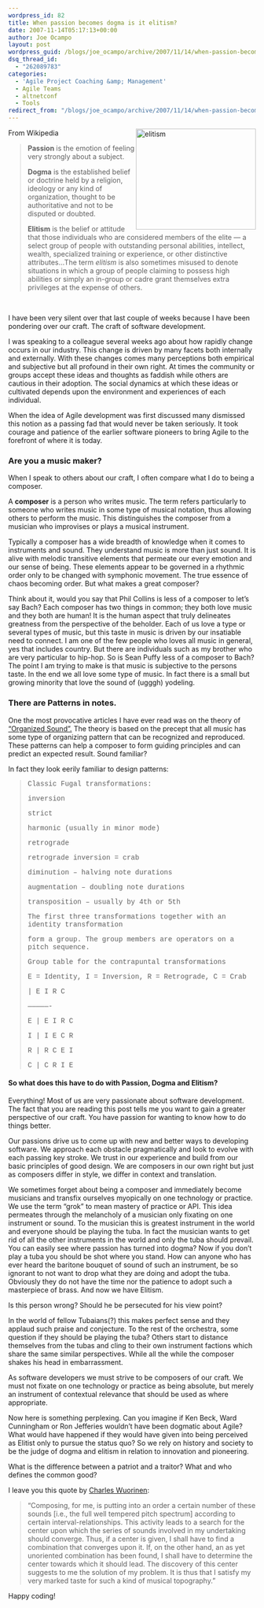 ```yaml
---
wordpress_id: 82
title: When passion becomes dogma is it elitism?
date: 2007-11-14T05:17:13+00:00
author: Joe Ocampo
layout: post
wordpress_guid: /blogs/joe_ocampo/archive/2007/11/14/when-passion-becomes-dogma-is-it-elitism.aspx
dsq_thread_id:
  - "262089783"
categories:
  - 'Agile Project Coaching &amp; Management'
  - Agile Teams
  - altnetconf
  - Tools
redirect_from: "/blogs/joe_ocampo/archive/2007/11/14/when-passion-becomes-dogma-is-it-elitism.aspx/"
---
```

From Wikipedia[<img style="border-right: 0px;border-top: 0px;border-left: 0px;border-bottom: 0px" height="205" alt="elitism" src="http://lostechies.com/content/joeocampo/uploads/2011/03Whenpassionbecomesdogmaisitelitism_149BC/elitism_thumb.jpg" width="244" align="right" border="0" />](http://lostechies.com/content/joeocampo/uploads/2011/03Whenpassionbecomesdogmaisitelitism_149BC/elitism_2.jpg) 

> **Passion** is the emotion of feeling very strongly about a subject. 
> 
> **Dogma** is the established belief or doctrine held by a religion, ideology or any kind of organization, thought to be authoritative and not to be disputed or doubted. 
> 
> **Elitism** is the belief or attitude that those individuals who are considered members of the elite — a select group of people with outstanding personal abilities, intellect, wealth, specialized training or experience, or other distinctive attributes…The term _elitism_ is also sometimes misused to denote situations in which a group of people claiming to possess high abilities or simply an in-group or cadre grant themselves extra privileges at the expense of others.

&nbsp; 

I have been very silent over that last couple of weeks because I have been pondering over our craft. The craft of software development. 

I was speaking to a colleague several weeks ago about how rapidly change occurs in our industry. This change is driven by many facets both internally and externally. With these changes comes many perceptions both empirical and subjective but all profound in their own right. At times the community or groups accept these ideas and thoughts as faddish while others are cautious in their adoption. The social dynamics at which these ideas or cultivated depends upon the environment and experiences of each individual. 

When the idea of Agile development was first discussed many dismissed this notion as a passing fad that would never be taken seriously. It took courage and patience of the earlier software pioneers to bring Agile to the forefront of where it is today. 

### Are you a music maker?

When I speak to others about our craft, I often compare what I do to being a composer. 

A **composer** is a person who writes music. The term refers particularly to someone who writes music in some type of musical notation, thus allowing others to perform the music. This distinguishes the composer from a musician who improvises or plays a musical instrument. 

Typically a composer has a wide breadth of knowledge when it comes to instruments and sound. They understand music is more than just sound. It is alive with melodic transitive elements that permeate our every emotion and our sense of being. These elements appear to be governed in a rhythmic order only to be changed with symphonic movement. The true essence of chaos becoming order. But what makes a great composer? 

Think about it, would you say that Phil Collins is less of a composer to let’s say Bach? Each composer has two things in common; they both love music and they both are human! It is the human aspect that truly delineates greatness from the perspective of the beholder. Each of us love a type or several types of music, but this taste in music is driven by our insatiable need to connect. I am one of the few people who loves all music in general, yes that includes country. But there are individuals such as my brother who are very particular to hip-hop. So is Sean Puffy less of a composer to Bach? The point I am trying to make is that music is subjective to the persons taste. In the end we all love some type of music. In fact there is a small but growing minority that love the sound of (ugggh) yodeling. 

### There are Patterns in notes.

One the most provocative articles I have ever read was on the theory of [“Organized Sound”.](http://graham.main.nc.us/~bhammel/MUSIC/compose.html) The theory is based on the precept that all music has some type of organizing pattern that can be recognized and reproduced. These patterns can help a composer to form guiding principles and can predict an expected result. Sound familiar? 

In fact they look eerily familiar to design patterns:

> <font face="Courier">Classic Fugal transformations:</font> 
> 
> <font face="Courier">inversion</font> 
> 
> <font face="Courier">strict</font> 
> 
> <font face="Courier">harmonic (usually in minor mode)</font> 
> 
> <font face="Courier">retrograde</font> 
> 
> <font face="Courier">retrograde inversion = crab</font> 
> 
> <font face="Courier">diminution &#8211; halving note durations</font> 
> 
> <font face="Courier">augmentation &#8211; doubling note durations</font> 
> 
> <font face="Courier">transposition &#8211; usually by 4th or 5th</font> 
> 
> <font face="Courier">The first three transformations together with an identity transformation</font> 
> 
> <font face="Courier">form a group. The group members are operators on a pitch sequence.</font> 
> 
> <font face="Courier">Group table for the contrapuntal transformations</font> 
> 
> <font face="Courier">E = Identity, I = Inversion, R = Retrograde, C = Crab</font> 
> 
> <font face="Courier">| E I R C</font> 
> 
> <font face="Courier">&#8212;&#8212;&#8212;&#8212;&#8212;-</font> 
> 
> <font face="Courier">E | E I R C</font> 
> 
> <font face="Courier">I | I E C R</font> 
> 
> <font face="Courier">R | R C E I</font> 
> 
> <font face="Courier">C | C R I E</font>

#### So what does this have to do with Passion, Dogma and Elitism?

Everything! Most of us are very passionate about software development. The fact that you are reading this post tells me you want to gain a greater perspective of our craft. You have passion for wanting to know how to do things better. 

Our passions drive us to come up with new and better ways to developing software. We approach each obstacle pragmatically and look to evolve with each passing key stroke. We trust in our experience and build from our basic principles of good design. We are composers in our own right but just as composers differ in style, we differ in context and translation. 

We sometimes forget about being a composer and immediately become musicians and transfix ourselves myopically on one technology or practice. We use the term “grok” to mean mastery of practice or API. This idea permeates through the melancholy of a musician only fixating on one instrument or sound. To the musician this is greatest instrument in the world and everyone should be playing the tuba. In fact the musician wants to get rid of all the other instruments in the world and only the tuba should prevail. You can easily see where passion has turned into dogma? Now if you don’t play a tuba you should be shot where you stand. How can anyone who has ever heard the baritone bouquet of sound of such an instrument, be so ignorant to not want to drop what they are doing and adopt the tuba. Obviously they do not have the time nor the patience to adopt such a masterpiece of brass. And now we have Elitism. 

Is this person wrong? Should he be persecuted for his view point? 

In the world of fellow Tubaians(?) this makes perfect sense and they applaud such praise and conjecture. To the rest of the orchestra, some question if they should be playing the tuba? Others start to distance themselves from the tubas and cling to their own instrument factions which share the same similar perspectives. While all the while the composer shakes his head in embarrassment. 

As software developers we must strive to be composers of our craft. We must not fixate on one technology or practice as being absolute, but merely an instrument of contextual relevance that should be used as where appropriate. 

Now here is something perplexing. Can you imagine if Ken Beck, Ward Cunningham or Ron Jefferies wouldn’t have been dogmatic about Agile? What would have happened if they would have given into being perceived as Elitist only to pursue the status quo? So we rely on history and society to be the judge of dogma and elitism in relation to innovation and pioneering. 

What is the difference between a patriot and a traitor? What and who defines the common good? 

I leave you this quote by <a href="http://en.wikipedia.org/wiki/Charles_Wuorinen" target="_blank">Charles Wuorinen</a>:

> &#8220;Composing, for me, is putting into an order a certain number of these sounds [i.e., the full well tempered pitch spectrum] according to certain interval-relationships. This activity leads to a search for the center upon which the series of sounds involved in my undertaking should converge. Thus, if a center is given, I shall have to find a combination that converges upon it. If, on the other hand, an as yet unoriented combination has been found, I shall have to determine the center towards which it should lead. The discovery of this center suggests to me the solution of my problem. It is thus that I satisfy my very marked taste for such a kind of musical topography.&#8221;

Happy coding!